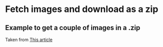 # Fetch images and download as a zip
## Example to get a couple of images in a .zip

Taken from [This article](https://www.fabiofranchino.com/log/load-remote-images-and-put-them-into-a-zip-then-the-user-can-get-the-archive/)
